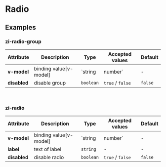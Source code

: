 # Radio

## Examples

<ex-code name="ex-radio-basic"></ex-code>

<ex-code name="ex-radio-disabled"></ex-code>

<ex-code name="ex-radio-group"></ex-code>

<ex-footer edit-link="https://github.com/zeit-ui/vue/edit/master/docs/zh-cn/components/avatar.md">
<h3>zi-radio-group</h3>

| Attribute | Description | Type | Accepted values | Default
| ---------- | ---------- | ---- |  -------------- | ------ |
| **v-model** | binding value[v-model] | `string | number` | - | - |
| **disabled** | disable group | `boolean` | `true` / `false` | `false` |

<br/>
<h3>zi-radio</h3>

| Attribute | Description | Type | Accepted values | Default
| ---------- | ---------- | ---- |  -------------- | ------ |
| **v-model** | binding value[v-model] | `string | number` | - | - |
| **label** | text of label | `string` | - | - |
| **disabled** | disable radio | `boolean` | `true` / `false` | `false` |

</ex-footer>

